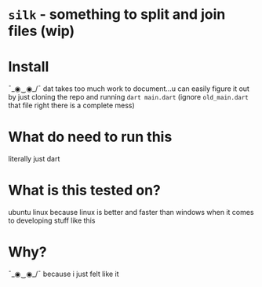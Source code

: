 # `silk` - something to split and join files (wip)

# Install

¯\_◉‿◉_/¯ dat takes too much work to document...u can easily figure it out by just cloning the repo and running `dart main.dart` (ignore `old_main.dart` that file right there is a complete mess)

# What do need to run this

literally just dart

# What is this tested on?

ubuntu linux because linux is better and faster than windows when it comes to developing stuff like this

# Why?

¯\_◉‿◉_/¯ because i just felt like it

